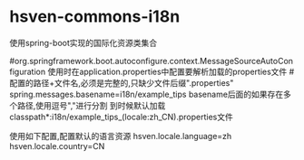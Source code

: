 # hsven-commons-i18n

使用spring-boot实现的国际化资源类集合

#org.springframework.boot.autoconfigure.context.MessageSourceAutoConfiguration
使用时在application.properties中配置要解析加载的properties文件
#配置的路径+文件名,必须是完整的,只缺少文件后缀".properties"
spring.messages.basename=i18n/example_tips
basename后面的如果存在多个路径,使用逗号","进行分割
到时候默认加载classpath*:i18n/example_tips_(locale:zh_CN).properties文件

使用如下配置,配置默认的语言资源
hsven.locale.language=zh
hsven.locale.country=CN
